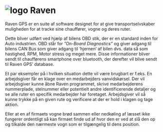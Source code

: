 ![logo](http://raven-gps.com/logos/512.png)
Raven
=====

Raven GPS er en suite af software designet for at give transportselvskaber muligheden for at tracke sine chauffører, vogne og deres ruter.

Dette bliver udført ved hjælp af bilens OBD stik, der er en standard inden for Auto industrien. OBD står for *”On-Board Diagnostics”* og giver adgang til bilens CAN Bus som giver adgang til ’hjernen’ af bilen dvs. data så som hastighed, RPM, Motor stress og meget mere.
Disse informationer bliver sendt til chaufførens smartphone over bluetooth, der derefter vil blive sendt til Raven GPS’ database.

Et par eksempler på i hvilken situation dette vil være brugbart er f.eks. En arbejdsgiver får en klage over en medarbejders vanvidskørsel. Der vil arbejdsgiver kunne åbne Raven programmet, skrive medarbejderens nummerplade, stelnummer eller potentielt andre identificerende detaljer og se alle ruter en specifik medarbejder har foretaget. Arbejdsgiver vil så kunne trykke på en given rute og verificere at der er hold i klagen og tage aktion.

Eller at en af firmaets vogne brød sammen eller nedkøling af læsset ikke fungerer ordentligt så kan firmaet finde ud af hvor den er ved at slå den op og tilkalde den nærmeste vogn som er tilgængelig til dens position.
